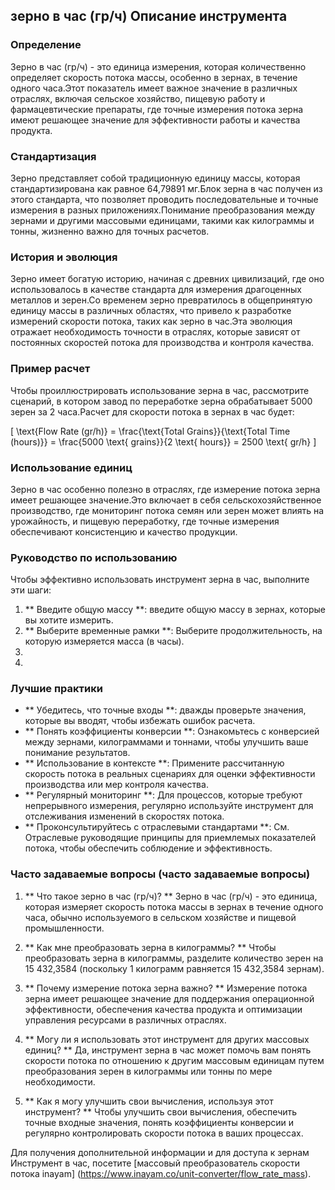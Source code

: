 ## зерно в час (гр/ч) Описание инструмента

### Определение
Зерно в час (гр/ч) - это единица измерения, которая количественно определяет скорость потока массы, особенно в зернах, в течение одного часа.Этот показатель имеет важное значение в различных отраслях, включая сельское хозяйство, пищевую работу и фармацевтические препараты, где точные измерения потока зерна имеют решающее значение для эффективности работы и качества продукта.

### Стандартизация
Зерно представляет собой традиционную единицу массы, которая стандартизирована как равное 64,79891 мг.Блок зерна в час получен из этого стандарта, что позволяет проводить последовательные и точные измерения в разных приложениях.Понимание преобразования между зернами и другими массовыми единицами, такими как килограммы и тонны, жизненно важно для точных расчетов.

### История и эволюция
Зерно имеет богатую историю, начиная с древних цивилизаций, где оно использовалось в качестве стандарта для измерения драгоценных металлов и зерен.Со временем зерно превратилось в общепринятую единицу массы в различных областях, что привело к разработке измерений скорости потока, таких как зерно в час.Эта эволюция отражает необходимость точности в отраслях, которые зависят от постоянных скоростей потока для производства и контроля качества.

### Пример расчет
Чтобы проиллюстрировать использование зерна в час, рассмотрите сценарий, в котором завод по переработке зерна обрабатывает 5000 зерен за 2 часа.Расчет для скорости потока в зернах в час будет:

\[ \text{Flow Rate (gr/h)} = \frac{\text{Total Grains}}{\text{Total Time (hours)}} = \frac{5000 \text{ grains}}{2 \text{ hours}} = 2500 \text{ gr/h} \]

### Использование единиц
Зерно в час особенно полезно в отраслях, где измерение потока зерна имеет решающее значение.Это включает в себя сельскохозяйственное производство, где мониторинг потока семян или зерен может влиять на урожайность, и пищевую переработку, где точные измерения обеспечивают консистенцию и качество продукции.

### Руководство по использованию
Чтобы эффективно использовать инструмент зерна в час, выполните эти шаги:
1. ** Введите общую массу **: введите общую массу в зернах, которые вы хотите измерить.
2. ** Выберите временные рамки **: Выберите продолжительность, на которую измеряется масса (в часы).
3.
4.

### Лучшие практики
- ** Убедитесь, что точные входы **: дважды проверьте значения, которые вы вводят, чтобы избежать ошибок расчета.
- ** Понять коэффициенты конверсии **: Ознакомьтесь с конверсией между зернами, килограммами и тоннами, чтобы улучшить ваше понимание результатов.
- ** Использование в контексте **: Примените рассчитанную скорость потока в реальных сценариях для оценки эффективности производства или мер контроля качества.
- ** Регулярный мониторинг **: Для процессов, которые требуют непрерывного измерения, регулярно используйте инструмент для отслеживания изменений в скоростях потока.
- ** Проконсультируйтесь с отраслевыми стандартами **: См. Отраслевые руководящие принципы для приемлемых показателей потока, чтобы обеспечить соблюдение и эффективность.

### Часто задаваемые вопросы (часто задаваемые вопросы)

1. ** Что такое зерно в час (гр/ч)? **
Зерно в час (гр/ч) - это единица, которая измеряет скорость потока массы в зернах в течение одного часа, обычно используемого в сельском хозяйстве и пищевой промышленности.

2. ** Как мне преобразовать зерна в килограммы? **
Чтобы преобразовать зерна в килограммы, разделите количество зерен на 15 432,3584 (поскольку 1 килограмм равняется 15 432,3584 зернам).

3. ** Почему измерение потока зерна важно? **
Измерение потока зерна имеет решающее значение для поддержания операционной эффективности, обеспечения качества продукта и оптимизации управления ресурсами в различных отраслях.

4. ** Могу ли я использовать этот инструмент для других массовых единиц? **
Да, инструмент зерна в час может помочь вам понять скорости потока по отношению к другим массовым единицам путем преобразования зерен в килограммы или тонны по мере необходимости.

5. ** Как я могу улучшить свои вычисления, используя этот инструмент? **
Чтобы улучшить свои вычисления, обеспечить точные входные значения, понять коэффициенты конверсии и регулярно контролировать скорости потока в ваших процессах.

Для получения дополнительной информации и для доступа к зернам Инструмент в час, посетите [массовый преобразователь скорости потока inayam] (https://www.inayam.co/unit-converter/flow_rate_mass).